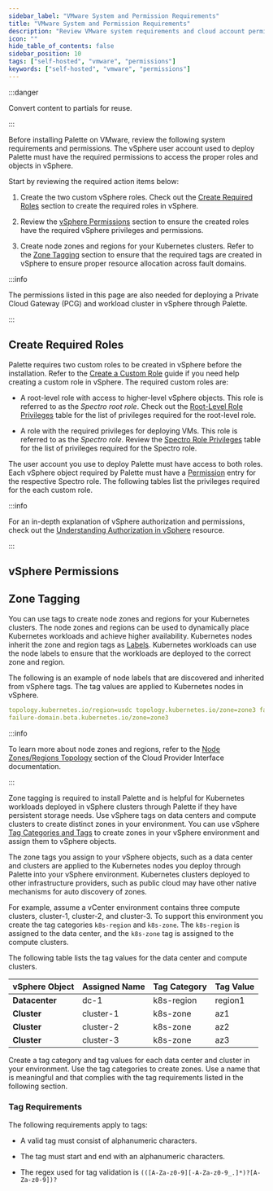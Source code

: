```yaml
---
sidebar_label: "VMware System and Permission Requirements"
title: "VMware System and Permission Requirements"
description: "Review VMware system requirements and cloud account permissions."
icon: ""
hide_table_of_contents: false
sidebar_position: 10
tags: ["self-hosted", "vmware", "permissions"]
keywords: ["self-hosted", "vmware", "permissions"]
---
```


:::danger

Convert content to partials for reuse.

:::

Before installing Palette on VMware, review the following system requirements and permissions. The vSphere user account
used to deploy Palette must have the required permissions to access the proper roles and objects in vSphere.

Start by reviewing the required action items below:

1. Create the two custom vSphere roles. Check out the [Create Required Roles](#create-required-roles) section to create
   the required roles in vSphere.

2. Review the [vSphere Permissions](#vsphere-permissions) section to ensure the created roles have the required vSphere
   privileges and permissions.

3. Create node zones and regions for your Kubernetes clusters. Refer to the [Zone Tagging](#zone-tagging) section to
   ensure that the required tags are created in vSphere to ensure proper resource allocation across fault domains.

:::info

The permissions listed in this page are also needed for deploying a Private Cloud Gateway (PCG) and workload cluster in
vSphere through Palette.

:::

## Create Required Roles

Palette requires two custom roles to be created in vSphere before the installation. Refer to the
[Create a Custom Role](https://docs.vmware.com/en/VMware-vSphere/8.0/vsphere-security/GUID-18071E9A-EED1-4968-8D51-E0B4F526FDA3.html?hWord=N4IghgNiBcIE4HsIFMDOIC+Q)
guide if you need help creating a custom role in vSphere. The required custom roles are:

- A root-level role with access to higher-level vSphere objects. This role is referred to as the _Spectro root role_.
  Check out the
  [Root-Level Role Privileges](../../../../../clusters/data-center/vmware/permissions.md#spectro-root-role-privileges)
  table for the list of privileges required for the root-level role.

- A role with the required privileges for deploying VMs. This role is referred to as the _Spectro role_. Review the
  [Spectro Role Privileges](../../../../../clusters/data-center/vmware/permissions.md#spectro-role-privileges) table for
  the list of privileges required for the Spectro role.

The user account you use to deploy Palette must have access to both roles. Each vSphere object required by Palette must
have a
[Permission](https://docs.vmware.com/en/VMware-vSphere/6.5/com.vmware.vsphere.security.doc/GUID-4B47F690-72E7-4861-A299-9195B9C52E71.html)
entry for the respective Spectro role. The following tables list the privileges required for the each custom role.

:::info

For an in-depth explanation of vSphere authorization and permissions, check out the
[Understanding Authorization in vSphere](https://docs.vmware.com/en/VMware-vSphere/8.0/vsphere-security/GUID-74F53189-EF41-4AC1-A78E-D25621855800.html)
resource.

:::

## vSphere Permissions

<PartialsComponent category="permissions" name="vsphere-permissions" />

## Zone Tagging

You can use tags to create node zones and regions for your Kubernetes clusters. The node zones and regions can be used
to dynamically place Kubernetes workloads and achieve higher availability. Kubernetes nodes inherit the zone and region
tags as [Labels](https://kubernetes.io/docs/concepts/overview/working-with-objects/labels/). Kubernetes workloads can
use the node labels to ensure that the workloads are deployed to the correct zone and region.

The following is an example of node labels that are discovered and inherited from vSphere tags. The tag values are
applied to Kubernetes nodes in vSphere.

```yaml hideClipboard
topology.kubernetes.io/region=usdc topology.kubernetes.io/zone=zone3 failure-domain.beta.kubernetes.io/region=usdc
failure-domain.beta.kubernetes.io/zone=zone3
```

:::info

To learn more about node zones and regions, refer to the
[Node Zones/Regions Topology](https://cloud-provider-vsphere.sigs.k8s.io/cloud_provider_interface.html) section of the
Cloud Provider Interface documentation.

:::

Zone tagging is required to install Palette and is helpful for Kubernetes workloads deployed in vSphere clusters through
Palette if they have persistent storage needs. Use vSphere tags on data centers and compute clusters to create distinct
zones in your environment. You can use vSphere
[Tag Categories and Tags](https://docs.vmware.com/en/VMware-vSphere/8.0/vsphere-vcenter-esxi-management/GUID-16422FF7-235B-4A44-92E2-532F6AED0923.html)
to create zones in your vSphere environment and assign them to vSphere objects.

The zone tags you assign to your vSphere objects, such as a data center and clusters are applied to the Kubernetes nodes
you deploy through Palette into your vSphere environment. Kubernetes clusters deployed to other infrastructure
providers, such as public cloud may have other native mechanisms for auto discovery of zones.

For example, assume a vCenter environment contains three compute clusters, cluster-1, cluster-2, and cluster-3. To
support this environment you create the tag categories `k8s-region` and `k8s-zone`. The `k8s-region` is assigned to the
data center, and the `k8s-zone` tag is assigned to the compute clusters.

The following table lists the tag values for the data center and compute clusters.

| **vSphere Object** | **Assigned Name** | **Tag Category** | **Tag Value** |
| ------------------ | ----------------- | ---------------- | ------------- |
| **Datacenter**     | dc-1              | k8s-region       | region1       |
| **Cluster**        | cluster-1         | k8s-zone         | az1           |
| **Cluster**        | cluster-2         | k8s-zone         | az2           |
| **Cluster**        | cluster-3         | k8s-zone         | az3           |

Create a tag category and tag values for each data center and cluster in your environment. Use the tag categories to
create zones. Use a name that is meaningful and that complies with the tag requirements listed in the following section.

### Tag Requirements

The following requirements apply to tags:

- A valid tag must consist of alphanumeric characters.

- The tag must start and end with an alphanumeric characters.

- The regex used for tag validation is `(([A-Za-z0-9][-A-Za-z0-9_.]*)?[A-Za-z0-9])?`
